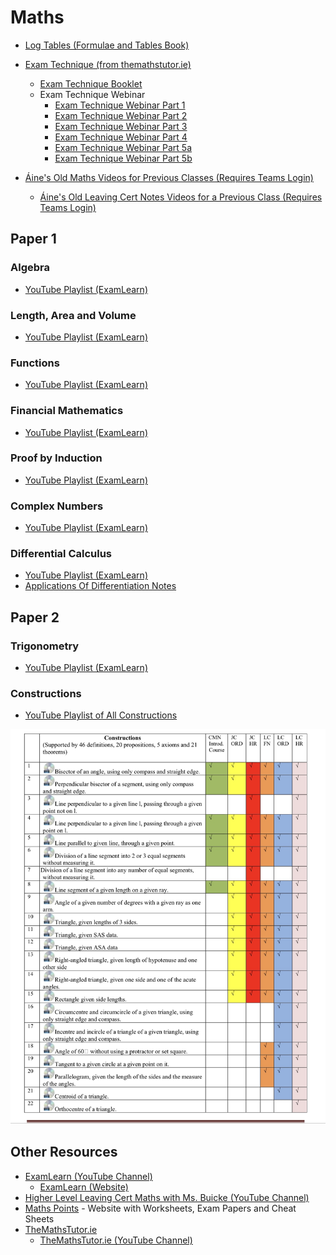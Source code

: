 # Maths

- [Log Tables (Formulae and Tables Book)](log-tables.pdf)
- [Exam Technique (from themathstutor.ie)](https://themathstutor.ie/booklet)
  - [Exam Technique Booklet](https://www.themathstutor.ie/wp-content/uploads/2018/08/Maximise-Your-Maths-Grade-V8.1p.pdf)
  - Exam Technique Webinar
    - [Exam Technique Webinar Part 1](https://youtu.be/rgoTA-ISIeA)
    - [Exam Technique Webinar Part 2](https://youtu.be/4Odl21UmMdQ)
    - [Exam Technique Webinar Part 3](https://youtu.be/--5_KCLFc6Y)
    - [Exam Technique Webinar Part 4](https://youtu.be/OwsDZyNNAJc)
    - [Exam Technique Webinar Part 5a](https://youtu.be/kNGIunR7wOY)
    - [Exam Technique Webinar Part 5b](https://youtu.be/Jt2D2twlYFk)

- [Áine's Old Maths Videos for Previous Classes (Requires Teams Login)](https://web.microsoftstream.com/user/41733308-e43d-4e4f-8dca-479fef12ecb4?view=UserVideos)
  - [Áine's Old Leaving Cert Notes Videos for a Previous Class (Requires Teams Login)](https://web.microsoftstream.com/channel/4f54b6e0-ed98-45e5-8fba-6f60e735de0c)

## Paper 1

### Algebra

- [YouTube Playlist (ExamLearn)](https://www.youtube.com/playlist?list=PLIQ2_pWs9yrm7Ao7B57MMlmBZGuVm3jnL)

### Length, Area and Volume

- [YouTube Playlist (ExamLearn)](https://www.youtube.com/playlist?list=PLIQ2_pWs9yrm8SWdBZLUXpdnmyh3UuNNh) 

<!--### Real Numbers-->

### Functions

- [YouTube Playlist (ExamLearn)](https://www.youtube.com/playlist?list=PLIQ2_pWs9yrnNNIGn-_Nh4-29AodRcLHa)

<!--### Indices and Logarithms-->

<!--### Number Patterns, Sequences and Series-->

<!--### Arithmetic-->

### Financial Mathematics

- [YouTube Playlist (ExamLearn)](https://www.youtube.com/playlist?list=PLIQ2_pWs9yrlo8-l89CXQ7lEwG1fbxmYk)

### Proof by Induction

- [YouTube Playlist (ExamLearn)](https://www.youtube.com/playlist?list=PLIQ2_pWs9yrnL5WQEgJRIAAKarKwGpXg7)

### Complex Numbers

- [YouTube Playlist (ExamLearn)](https://www.youtube.com/playlist?list=PLIQ2_pWs9yrmL72NPrVxtFBpWE-Npinrx) 

### Differential Calculus

- [YouTube Playlist (ExamLearn)](https://www.youtube.com/playlist?list=PLIQ2_pWs9yrnBvnVqvqnHcRKUblWSbd5u)
- [Applications Of Differentiation Notes](applications-of-differentiation.pdf)

<!--### Integral Calculus-->

## Paper 2

<!--### Statistics-->

<!--### Probability-->

<!--### Geometry-->

### Trigonometry

- [YouTube Playlist (ExamLearn)](https://www.youtube.com/playlist?list=PLIQ2_pWs9yrlUfknGxrrCZB7XJh_zYlag)

<!--### Co-ordinate Geometry-->

<!--#### Co-ordinate Geometry: The Line-->

<!--#### Co-ordinate Geometry: The Circle-->

### Constructions

- [YouTube Playlist of All Constructions](https://www.youtube.com/playlist?list=PLNkwY0-w8e3uBJ3hoBzEYaJ21MYWF-F3S)

![Constructions](constructions.jpeg)

<!--### Enlargements-->

<!--
## Old (Don't use these)
- [Types of Functions](old/types-of-functions.md)
### Factorising
- [1: Difference of 2 Squares](old/factorising/1-difference-of-2-squares.md)
- [2: Factorising Quadratics](old/factorising/2-factorising-quadratic.md)
- [3: Removing What's Common](old/factorising/3-removing-whats-common.md)
- [4: Factorising to Simplify Fractions](old/factorising/4-factorising-to-simplify-fractions.md)
- [5: Long Division](old/factorising/5-long-division.md)
- [6: Difference of Will Be Cubic](old/factorising/6-difference-of-will-be-cubic.md)
### Simultaneous Equations
- [1: Linear Equations](old/simultaneous-equations/1-linear-equations.md)
- [2: Equations with Fractions](old/simultaneous-equations/2-equations-with-fractions.md)
- [3: Non-Linear Equations](old/simultaneous-equations/3-non-linear-equations.md)
- [4: Non-Linear Quadratic and a Line](old/simultaneous-equations/4-non-linear-quardratic-and-a-line.md)
-->

## Other Resources
- [ExamLearn (YouTube Channel)](https://www.youtube.com/channel/UCRsoWpMiCLUwVWhgRvu-1Yg/playlists)
  - [ExamLearn (Website)](https://www.examlearn.ie/)
- [Higher Level Leaving Cert Maths with Ms. Buicke (YouTube Channel)](https://www.youtube.com/channel/UC7YNPG0APHkyIqvWJI7wdRA/playlists)
- [Maths Points](http://mathspoints.ie/) - Website with Worksheets, Exam Papers and Cheat Sheets
- [TheMathsTutor.ie](https://www.themathstutor.ie/)
  - [TheMathsTutor.ie (YouTube Channel)](https://www.youtube.com/channel/UC-6NnHT6NL6IDITbe0sKbXA/playlists)
